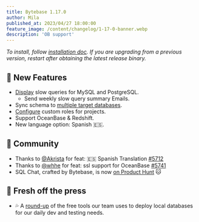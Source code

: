 ```yaml
---
title: Bytebase 1.17.0
author: Mila
published_at: 2023/04/27 18:00:00
feature_image: /content/changelog/1-17-0-banner.webp
description: 'OB support'
---
```


_To install, follow [installation doc](/docs/get-started/install/overview). If you are upgrading from a previous version, restart after obtaining the latest release binary._

## 🚀 New Features

- [Display](/docs/slow-query/overview) slow queries for MySQL and PostgreSQL.
  - Send weekly slow query summary Emails.
- Sync schema to [multiple target databases](/docs/change-database/synchronize-schema).
- [Configure](/docs/administration/custom-roles) custom roles for projects.
- Support OceanBase & Redshift.
- New language option: Spanish 🇪🇸.

## 🎠 Community

- Thanks to [@Akrista](https://github.com/Akrista) for feat: 🇪🇸 Spanish Translation [\#5712](https://github.com/bytebase/bytebase/pull/5712)
- Thanks to [@whhe](https://github.com/whhe) for feat: ssl support for OceanBase [\#5741](https://github.com/bytebase/bytebase/pull/5741)
- SQL Chat, crafted by Bytebase, is now [on Product Hunt](https://www.producthunt.com/products/sql-chat) 🐱

## 📰 Fresh off the press

- 💦 A [round-up](/blog/free-tools-to-start-local-database-on-mac) of the free tools our team uses to deploy local databases for our daily dev and testing needs.
